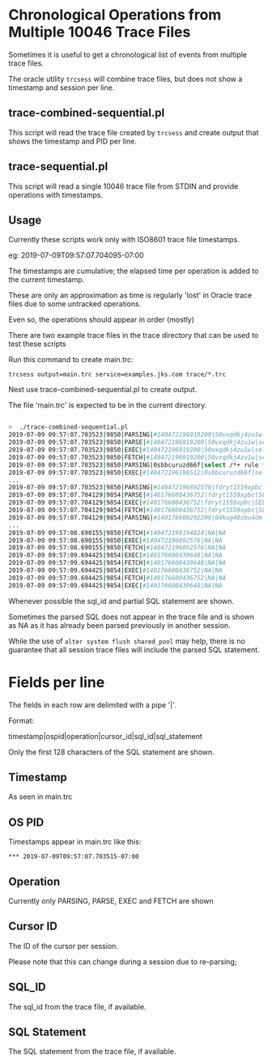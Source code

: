 
# Chronological Operations from Multiple 10046 Trace Files

Sometimes it is useful to get a chronological list of events from multiple trace files.

The oracle utility ```trcsess``` will combine trace files, but does not show a timestamp and session per line.

## trace-combined-sequential.pl

This script will read the trace file created by ```trcsess``` and create output that shows the timestamp and PID per line.

## trace-sequential.pl

This script will read a single 10046 trace file from STDIN and provide operations with timestamps.

## Usage

Currently these scripts work only with ISO8601 trace file timestamps.

eg: 2019-07-09T09:57:07.704095-07:00

The timestamps are cumulative; the elapsed time per operation is added to the current timestamp.

These are only an approximation as time is regularly 'lost' in Oracle trace files due to some untracked operations.

Even so, the operations should appear in order (mostly)

There are two example trace files in the trace directory that can be used to test these scripts

Run this command to create main.trc:

```
trcsess output=main.trc service=examples.jks.com trace/*.trc
```

Next use trace-combined-sequential.pl to create output.

The file 'main.trc' is expected to be in the current directory.

```bash

>  ./trace-combined-sequential.pl
2019-07-09 09:57:07.703523|9850|PARSING|#140472196919200|50vxqdkj4zu1w|select user#,password,datats#,tempts#,type#,defrole,resource$,pt
2019-07-09 09:57:07.703523|9850|PARSE|#140472196919200|50vxqdkj4zu1w|select user#,password,datats#,tempts#,type#,defrole,resource$,pt
2019-07-09 09:57:07.703523|9850|EXEC|#140472196919200|50vxqdkj4zu1w|select user#,password,datats#,tempts#,type#,defrole,resource$,pt
2019-07-09 09:57:07.703523|9850|FETCH|#140472196919200|50vxqdkj4zu1w|select user#,password,datats#,tempts#,type#,defrole,resource$,pt
2019-07-09 09:57:07.703523|9850|PARSING|0sbbcuruzd66f|select /*+ rule */ bucket_cnt, row_cnt, cache_cnt, null_cnt, tim
2019-07-09 09:57:07.703523|9850|EXEC|#140472196198512|0sbbcuruzd66f|select /*+ rule */ bucket_cnt, row_cnt, cache_cnt, null_cnt, tim
...
2019-07-09 09:57:07.703523|9850|PARSING|#140472196892576|fdryt1559xpbc|SELECT COUNT(*) JH_COUNT FROM HR.JOB_HISTORY
2019-07-09 09:57:07.704129|9854|PARSE|#140176600436752|fdryt1559xpbc|SELECT COUNT(*) JH_COUNT FROM HR.JOB_HISTORY
2019-07-09 09:57:07.704129|9854|EXEC|#140176600436752|fdryt1559xpbc|SELECT COUNT(*) JH_COUNT FROM HR.JOB_HISTORY
2019-07-09 09:57:07.704129|9854|FETCH|#140176600436752|fdryt1559xpbc|SELECT COUNT(*) JH_COUNT FROM HR.JOB_HISTORY
2019-07-09 09:57:07.704129|9854|PARSING|#140176600292208|04kug40zbu4dm|select policy#, action# from aud_object_opt$ where object# = :1
...
2019-07-09 09:57:08.690155|9850|FETCH|#140472196194824|NA|NA
2019-07-09 09:57:08.690155|9850|EXEC|#140472196892576|NA|NA
2019-07-09 09:57:08.690155|9850|FETCH|#140472196892576|NA|NA
2019-07-09 09:57:09.694425|9854|EXEC|#140176600439648|NA|NA
2019-07-09 09:57:09.694425|9854|FETCH|#140176600439648|NA|NA
2019-07-09 09:57:09.694425|9854|EXEC|#140176600436752|NA|NA
2019-07-09 09:57:09.694425|9854|FETCH|#140176600436752|NA|NA
2019-07-09 09:57:09.694425|9854|EXEC|#140176600439648|NA|NA
```

Whenever possible the sql_id and partial SQL statement are shown.

Sometimes the parsed SQL does not appear in the trace file and is shown as NA as it has already been parsed previously  in another session.

While the use of ```alter system flush shared_pool``` may help, there is no guarantee that all session trace files will include the parsed SQL statement.
				      
# Fields per line

The fields in each row are delimited with a pipe '|'.

Format:

timestamp|ospid|operation|cursor_id|sql_id|sql_statement

Only the first 128 characters of the SQL statement are shown.


## Timestamp

As seen in main.trc

## OS PID

Timestamps appear in main.trc like this:

```*** 2019-07-09T09:57:07.703515-07:00```

## Operation

Currently only PARSING, PARSE, EXEC and FETCH are shown

## Cursor ID

The ID of the cursor per session.

Please note that this can change during a session due to re-parsing;

## SQL_ID

The sql_id from the trace file, if available.

## SQL Statement


The SQL statement from the trace file, if available.




